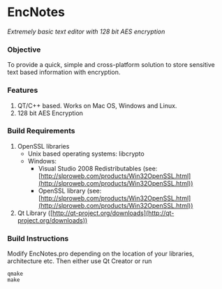 # EncNotes
*Extremely basic text editor with 128 bit AES encryption*

### Objective

To provide a quick, simple and cross-platform solution to store sensitive text based information with encryption.

### Features

1. QT/C++ based. Works on Mac OS, Windows and Linux.
2. 128 bit AES Encryption

### Build Requirements

1. OpenSSL libraries
   * Unix based operating systems: libcrypto
   * Windows:
       - Visual Studio 2008 Redistributables (see: [http://slproweb.com/products/Win32OpenSSL.html](http://slproweb.com/products/Win32OpenSSL.html))
       - OpenSSL library (see: [http://slproweb.com/products/Win32OpenSSL.html](http://slproweb.com/products/Win32OpenSSL.html))
2. Qt Library ([http://qt-project.org/downloads](http://qt-project.org/downloads))

### Build Instructions
Modify EncNotes.pro depending on the location of your libraries, architecture etc. Then either use Qt Creator or run

    qmake
    make
